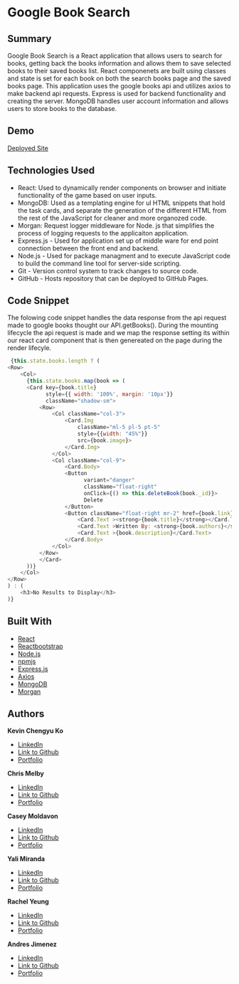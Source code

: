 # Google Book Search 

## Summary 
 Google Book Search is a React application that allows users to search for books, getting back the books information and allows them to save selected books to their saved books list. React componenets are built using classes and state is set for each book on both the search books page and the saved books page. This application uses the google books api and utilizes axios to make backend api requests. Express is used for backend functionality and creating the server. MongoDB handles user account information and allows users to store books to the database. 

## Demo
[Deployed Site](https://quiet-lake-98090.herokuapp.com/) 

 
## Technologies Used
- React: Used to dynamically render components on browser and initiate functionality of the game based on user inputs.
- MongoDB: Used as a templating engine for ul HTML snippets that hold the task cards, and separate the generation of the        different HTML from the rest of the JavaScript for cleaner and more organozed code.
- Morgan: Request logger middleware for Node. js that simplifies the process of logging requests to the applicaiton application.
- Express.js - Used for application set up of middle ware for end point connection between the front end and backend.
- Node.js - Used for package managment and to execute JavaScript code to build the command line tool for server-side scripting.
- Git - Version control system to track changes to source code.
- GitHub - Hosts repository that can be deployed to GitHub Pages.
 
## Code Snippet
The folowing code snippet handles the data response from the api request made to google books thought our API.getBooks(). During the mounting lifecycle the api request is made and we map the response setting its within our react card component that is then genereated on the page during the render lifecyle. 
```js
 {this.state.books.length ? (
<Row>
    <Col>
      {this.state.books.map(book => (
      <Card key={book.title} 
            style={{ width: '100%', margin: '10px'}}  
            className="shadow-sm">
          <Row>
              <Col className="col-3">
                  <Card.Img 
                      className="ml-5 pl-5 pt-5" 
                      style={{width: "45%"}} 
                      src={book.image}>
                  </Card.Img>
              </Col>
              <Col className="col-9">
                  <Card.Body>
                  <Button 
                        variant="danger" 
                        className="float-right" 
                        onClick={() => this.deleteBook(book._id)}>
                        Delete
                  </Button>
                  <Button className="float-right mr-2" href={book.link}>View</Button>
                      <Card.Text ><strong>{book.title}</strong></Card.Text>
                      <Card.Text >Written By: <strong>{book.authors}</strong></Card.Text>
                      <Card.Text >{book.description}</Card.Text>
                  </Card.Body>
              </Col>
          </Row>
          </Card>
      ))}
    </Col>
</Row>
) : (
    <h3>No Results to Display</h3>
)}
```

## Built With
* [React](https://reactjs.org/docs/getting-started.html)
* [Reactbootstrap](https://www.npmjs.com/package/react-bootstrap)
* [Node.js](https://nodejs.org/en/)
* [npmjs](https://docs.npmjs.com/)
* [Express.js](https://expressjs.com/)
* [Axios](https://www.npmjs.com/package/axios)
* [MongoDB](https://www.mongodb.com/)
* [Morgan](https://www.npmjs.com/package/morgan)

## Authors

**Kevin Chengyu Ko**
- [LinkedIn](https://www.linkedin.com/in/kevin-ko-ab7a98196/)
- [Link to Github](https://github.com/kokevin678/)
- [Portfolio](https://kokevin678.github.io/portfolio/)

**Chris Melby**
- [LinkedIn](https://www.linkedin.com/in/chris-melby-71106b126/)
- [Link to Github](https://github.com/cmelby)
- [Portfolio](https://cmelby.github.io/portfolio/)

**Casey Moldavon**
- [LinkedIn](https://www.linkedin.com/in/casey-moldavon-442a1761/)
- [Link to Github](https://github.com/casey-moldavon)
- [Portfolio](https://casey-moldavon.github.io/react-portfolio/)

**Yali Miranda**
- [LinkedIn](https://www.linkedin.com/in/yal%C3%AD-miranda-8b4b94199/)
- [Link to Github](https://github.com/yjmiranda)
- [Portfolio](https://yali-miranda-portfolio.herokuapp.com/)

**Rachel Yeung**
- [LinkedIn](https://www.linkedin.com/in/rachel-yeung-814986159/)
- [Link to Github](https://github.com/xrachhel)
- [Portfolio](https://xrachhel.github.io/updatedPortfolio/)

**Andres Jimenez**
- [LinkedIn](https://www.linkedin.com/in/andres-felipe-jimenez-ferreira-b67a35192/)
- [Link to Github](https://github.com/AndresF97?tab=repositories)
- [Portfolio](https://andresf97.github.io/Basic_portfolio_2/public/index.html)
